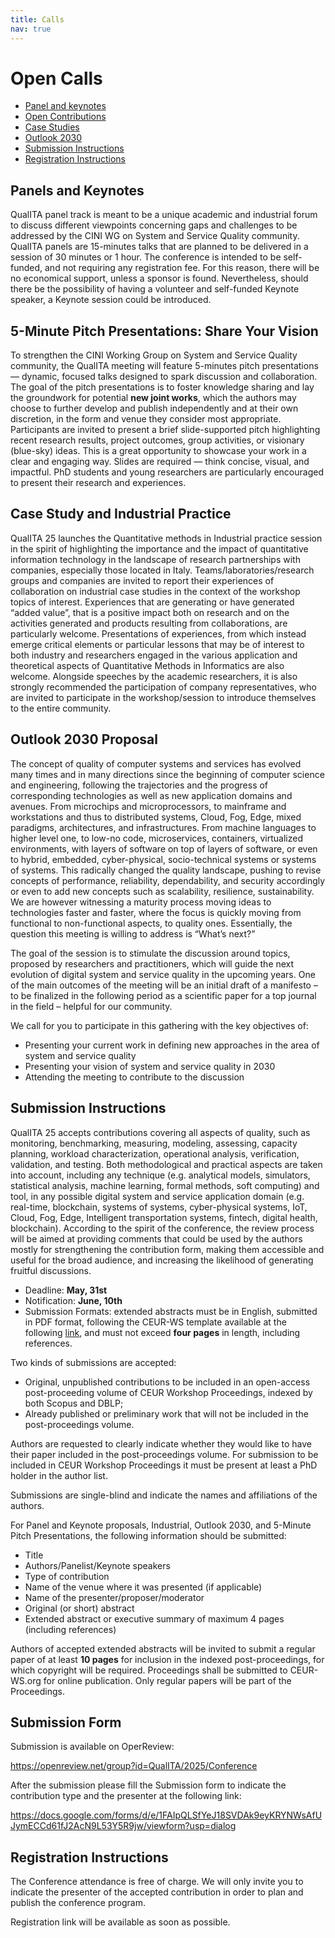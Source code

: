 ```yaml
---
title: Calls
nav: true
---
```


# Open Calls
 
- [Panel and keynotes](#panel-and-keynotes)   
- [Open Contributions](#5-minute-pitch-presentations-share-your-vision)  
- [Case Studies](#case-study-and-industrial-practice)
- [Outlook 2030](#outlook-2030-proposal)
- [Submission Instructions](#submission-instructions)
- [Registration Instructions](#registration-instructions)

## Panels and Keynotes

QualITA panel track is meant to be a unique academic and industrial
forum to discuss different viewpoints concerning gaps and challenges to
be addressed by the CINI WG on System and Service Quality community.
QualITA panels are 15-minutes talks that are planned to be delivered in a session 
of 30 minutes or 1 hour. 
The conference is intended to be self-funded, and not requiring
any registration fee. For this reason, there will be no economical
support, unless a sponsor is found. Nevertheless, should there be the
possibility of having a volunteer and self-funded Keynote speaker, a
Keynote session could be introduced.

## 5-Minute Pitch Presentations: Share Your Vision

To strengthen the CINI Working Group on System and Service Quality community, 
the QualITA meeting will feature 5-minutes pitch presentations — dynamic, focused 
talks designed to spark discussion and collaboration. 
The goal of the pitch presentations is to foster knowledge sharing and lay the groundwork 
for potential **new joint works**, which the authors may choose to further develop and 
publish independently and at their own discretion, in the form and venue they consider 
most appropriate.
Participants are invited to present a brief slide-supported pitch highlighting 
recent research results, project outcomes, group activities, or visionary (blue-sky) ideas. 
This is a great opportunity to showcase your work in a clear and engaging way. 
Slides are required — think concise, visual, and impactful.
PhD students and young researchers are particularly encouraged to present their 
research and experiences.

## Case Study and Industrial Practice

QualITA 25 launches the Quantitative methods in Industrial practice session in
the spirit of highlighting the importance and the impact of quantitative
information technology in the landscape of research partnerships with
companies, especially those located in Italy.
Teams/laboratories/research groups and companies are invited to report
their experiences of collaboration on industrial case studies in the
context of the workshop topics of interest. Experiences that are
generating or have generated “added value”, that is a positive impact
both on research and on the activities generated and products resulting
from collaborations, are particularly welcome. Presentations of
experiences, from which instead emerge critical elements or particular
lessons that may be of interest to both industry and researchers engaged
in the various application and theoretical aspects of Quantitative
Methods in Informatics are also welcome. Alongside speeches by the
academic researchers, it is also strongly recommended the participation
of company representatives, who are invited to participate in the
workshop/session to introduce themselves to the entire community.

## Outlook 2030 Proposal

The concept of quality of computer systems and services has evolved many
times and in many directions since the beginning of computer science and
engineering, following the trajectories and the progress of
corresponding technologies as well as new application domains and
avenues. From microchips and microprocessors, to mainframe and
workstations and thus to distributed systems, Cloud, Fog, Edge, mixed
paradigms, architectures, and infrastructures. From machine languages to
higher level one, to low-no code, microservices, containers, virtualized
environments, with layers of software on top of layers of software, or
even to hybrid, embedded, cyber-physical, socio-technical systems or
systems of systems. This radically changed the quality landscape,
pushing to revise concepts of performance, reliability, dependability,
and security accordingly or even to add new concepts such as
scalability, resilience, sustainability. We are however witnessing a
maturity process moving ideas to technologies faster and faster, where
the focus is quickly moving from functional to non-functional aspects,
to quality ones. Essentially, the question this meeting is willing to
address is “What’s next?”

The goal of the session is to stimulate the discussion around topics,
proposed by researchers and practitioners, which will guide the next
evolution of digital system and service quality in the upcoming years.
One of the main outcomes of the meeting will be an initial draft of a
manifesto – to be finalized in the following period as a scientific
paper for a top journal in the field – helpful for our community.

We call for you to participate in this gathering with the key objectives of:

- Presenting your current work in defining new approaches in the area of system and service quality
- Presenting your vision of system and service quality in 2030
- Attending the meeting to contribute to the discussion

## Submission Instructions

QualITA 25 accepts contributions covering all aspects of quality, such as monitoring, benchmarking,
measuring, modeling, assessing, capacity planning, workload characterization, operational analysis,
verification, validation, and testing. Both methodological and practical aspects 
are taken into account, including any technique 
(e.g. analytical models, simulators, statistical analysis, machine learning, formal methods, 
soft computing) and tool, in any possible digital system and service application domain 
(e.g. real-time, blockchain, systems of systems, cyber-physical systems, IoT, Cloud, Fog, 
Edge, Intelligent transportation systems, fintech, digital health, blockchain).
According to the spirit of the conference, the review process will be aimed at 
providing comments that could be used by the authors mostly for strengthening 
the contribution form, making them accessible and useful for the broad audience,
and increasing the likelihood of generating fruitful discussions. 


- Deadline: **May, 31st**
- Notification: **June, 10th**
- Submission Formats: extended abstracts must be in English, submitted in PDF format, following
  the CEUR-WS template available at the following [link](https://ceur-ws.org/HOWTOSUBMIT.html#CEURART), 
  and must not exceed **four pages** in length, including references.

Two kinds of submissions are accepted:
- Original, unpublished contributions to be included in an open-access post-proceeding volume 
  of CEUR Workshop Proceedings, indexed by both Scopus and DBLP;
- Already published or preliminary work that will not be included in the post-proceedings volume.

Authors are requested to clearly indicate whether they would like to have their 
paper included in the post-proceedings volume. 
For submission to be included in CEUR Workshop Proceedings 
it must be present at least a PhD holder in the author list.

Submissions are single-blind and indicate the names and affiliations of the authors.

For Panel and Keynote proposals, Industrial, Outlook 2030, and 5-Minute Pitch Presentations,
the following information should be submitted:

- Title
- Authors/Panelist/Keynote speakers
- Type of contribution
- Name of the venue where it was presented (if applicable)
- Name of the presenter/proposer/moderator
- Original (or short) abstract
- Extended abstract or executive summary of maximum 4 pages (including references)

Authors of accepted extended abstracts will be invited to submit a regular paper of at least 
**10 pages** for inclusion in the indexed post-proceedings, for which copyright will be required. 
Proceedings shall be submitted to CEUR-WS.org for online publication.
Only regular papers will be part of the Proceedings.





## Submission Form

Submission is available on OperReview:

https://openreview.net/group?id=QualITA/2025/Conference

After the submission please fill the Submission form to indicate the contribution type
and the presenter at the following link:

https://docs.google.com/forms/d/e/1FAIpQLSfYeJ18SVDAk9eyKRYNWsAfUJymECCd61fJ2AcN9L53Y5R9jw/viewform?usp=dialog


## Registration Instructions

The Conference attendance is free of charge. We will only invite you to indicate the presenter of 
the accepted contribution in order to plan and publish the conference program.

Registration link will be available as soon as possible.
